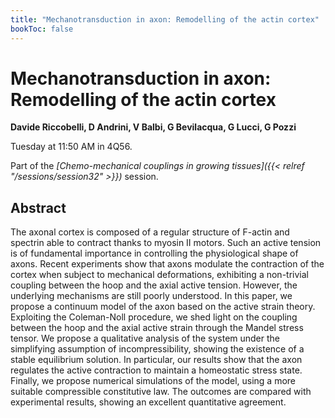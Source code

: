 ```yaml
---
title: "Mechanotransduction in axon: Remodelling of the actin cortex"
bookToc: false
---
```


# Mechanotransduction in axon: Remodelling of the actin cortex

**Davide Riccobelli, D Andrini, V Balbi, G Bevilacqua, G Lucci, G Pozzi**

Tuesday at 11:50 AM in 4Q56.

Part of the *[Chemo-mechanical couplings in growing tissues]({{< relref "/sessions/session32" >}})* session.

## Abstract

The axonal cortex is composed of a regular structure of F-actin and spectrin able to contract thanks to myosin II motors. Such an active tension is of fundamental importance in controlling the physiological shape of axons. Recent experiments show that axons modulate the contraction of the cortex when subject to mechanical deformations, exhibiting a non-trivial coupling between the hoop and the axial active tension. However, the underlying mechanisms are still poorly understood. In this paper, we propose a continuum model of the axon based on the active strain theory. Exploiting the Coleman-Noll procedure, we shed light on the coupling between the hoop and the axial active strain through the Mandel stress tensor. We propose a qualitative analysis of the system under the simplifying assumption of incompressibility, showing the existence of a stable equilibrium solution. In particular, our results show that the axon regulates the active contraction to maintain a homeostatic stress state. Finally, we propose numerical simulations of the model, using a more suitable compressible constitutive law. The outcomes are compared with experimental results, showing an excellent quantitative agreement.


